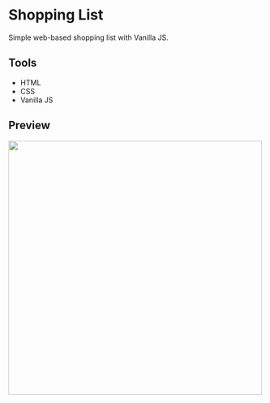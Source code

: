 # Shopping List

Simple web-based shopping list with Vanilla JS.

## Tools

* HTML
* CSS
* Vanilla JS

## Preview

<img src="https://user-images.githubusercontent.com/66028045/99204174-28835380-27f8-11eb-805d-79922f6892b5.png" width='500px' />

